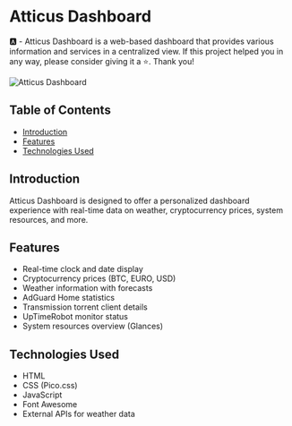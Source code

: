 # Atticus Dashboard

🅰️ - Atticus Dashboard is a web-based dashboard that provides various information and services in a centralized view.
If this project helped you in any way, please consider giving it a ⭐️. Thank you!

![Atticus Dashboard](https://i.imgur.com/fLcvjbk.png)

## Table of Contents

- [Introduction](#introduction)
- [Features](#features)
- [Technologies Used](#technologies-used)

## Introduction

Atticus Dashboard is designed to offer a personalized dashboard experience with real-time data on weather, cryptocurrency prices, system resources, and more.

## Features

- Real-time clock and date display
- Cryptocurrency prices (BTC, EURO, USD)
- Weather information with forecasts
- AdGuard Home statistics
- Transmission torrent client details
- UpTimeRobot monitor status
- System resources overview (Glances)

## Technologies Used

- HTML
- CSS (Pico.css)
- JavaScript
- Font Awesome
- External APIs for weather data
